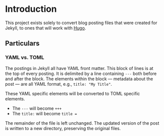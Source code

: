 # Introduction
This project exists solely to convert blog posting files that were created for Jekyll, to ones that
will work with [Hugo](https://gohugo.io "Hugo").

## Particulars
### YAML vs. TOML
The postings in Jekyll all have YAML front matter. This block of lines is at the top of every
posting. It is delimited by a line containing `---` both before and after the block. The elements
within the block — metadata about the post — are all YAML format, e.g., `title: "My Title"`.

These YAML specific elements will be converted to TOML specific elements.

* The `---` will become `+++`
* The `title:` will become `title =`

The remainder of the file is left unchanged. The updated version of the post is written to a new
directory, preserving the original files.
